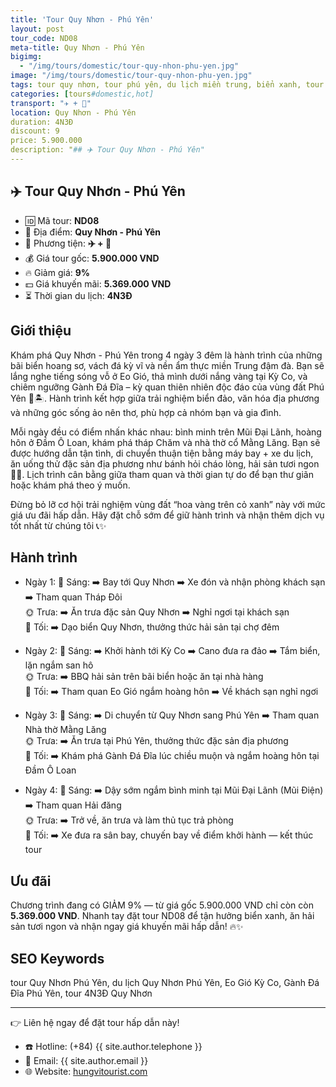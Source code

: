 ```yaml
---
title: 'Tour Quy Nhơn - Phú Yên'
layout: post
tour_code: ND08
meta-title: Quy Nhơn - Phú Yên
bigimg:
  - "/img/tours/domestic/tour-quy-nhon-phu-yen.jpg"
image: "/img/tours/domestic/tour-quy-nhon-phu-yen.jpg"
tags: tour quy nhơn, tour phú yên, du lịch miền trung, biển xanh, tour nội địa
categories: [tours#domestic,hot]
transport: "✈️ + 🚌"
location: Quy Nhơn - Phú Yên
duration: 4N3Đ
discount: 9
price: 5.900.000
description: "## ✈️ Tour Quy Nhơn - Phú Yên"
---
```


## ✈️ Tour Quy Nhơn - Phú Yên 

- 🆔 Mã tour: **ND08**
- 📍 Địa điểm: **Quy Nhơn - Phú Yên**
- 🚗 Phương tiện: **✈️ + 🚌**
- 💰 Giá tour gốc: **5.900.000 VND**
- 🔥 Giảm giá: **9%**
- 💵 Giá khuyến mãi: **5.369.000 VND**
- ⏳ Thời gian du lịch: **4N3Đ**

## Giới thiệu
Khám phá Quy Nhơn - Phú Yên trong 4 ngày 3 đêm là hành trình của những bãi biển hoang sơ, vách đá kỳ vĩ và nền ẩm thực miền Trung đậm đà. Bạn sẽ lắng nghe tiếng sóng vỗ ở Eo Gió, thả mình dưới nắng vàng tại Kỳ Co, và chiêm ngưỡng Gành Đá Đĩa – kỳ quan thiên nhiên độc đáo của vùng đất Phú Yên 🌊🏝️. Hành trình kết hợp giữa trải nghiệm biển đảo, văn hóa địa phương và những góc sống ảo nên thơ, phù hợp cả nhóm bạn và gia đình.

Mỗi ngày đều có điểm nhấn khác nhau: bình minh trên Mũi Đại Lãnh, hoàng hôn ở Đầm Ô Loan, khám phá tháp Chăm và nhà thờ cổ Mằng Lăng. Bạn sẽ được hướng dẫn tận tình, di chuyển thuận tiện bằng máy bay + xe du lịch, ăn uống thử đặc sản địa phương như bánh hỏi cháo lòng, hải sản tươi ngon 🦀🍤. Lịch trình cân bằng giữa tham quan và thời gian tự do để bạn thư giãn hoặc khám phá theo ý muốn.

Đừng bỏ lỡ cơ hội trải nghiệm vùng đất “hoa vàng trên cỏ xanh” này với mức giá ưu đãi hấp dẫn. Hãy đặt chỗ sớm để giữ hành trình và nhận thêm dịch vụ tốt nhất từ chúng tôi 📞✨

## Hành trình
- Ngày 1:
  🌅 Sáng: ➡️ Bay tới Quy Nhơn ➡️ Xe đón và nhận phòng khách sạn ➡️ Tham quan Tháp Đôi  
  🌞 Trưa: ➡️ Ăn trưa đặc sản Quy Nhơn ➡️ Nghỉ ngơi tại khách sạn  
  🌙 Tối: ➡️ Dạo biển Quy Nhơn, thưởng thức hải sản tại chợ đêm

- Ngày 2:
  🌅 Sáng: ➡️ Khởi hành tới Kỳ Co ➡️ Cano đưa ra đảo ➡️ Tắm biển, lặn ngắm san hô  
  🌞 Trưa: ➡️ BBQ hải sản trên bãi biển hoặc ăn tại nhà hàng  
  🌙 Tối: ➡️ Tham quan Eo Gió ngắm hoàng hôn ➡️ Về khách sạn nghỉ ngơi

- Ngày 3:
  🌅 Sáng: ➡️ Di chuyển từ Quy Nhơn sang Phú Yên ➡️ Tham quan Nhà thờ Mằng Lăng  
  🌞 Trưa: ➡️ Ăn trưa tại Phú Yên, thưởng thức đặc sản địa phương  
  🌙 Tối: ➡️ Khám phá Gành Đá Đĩa lúc chiều muộn và ngắm hoàng hôn tại Đầm Ô Loan

- Ngày 4:
  🌅 Sáng: ➡️ Dậy sớm ngắm bình minh tại Mũi Đại Lãnh (Mũi Điện) ➡️ Tham quan Hải đăng  
  🌞 Trưa: ➡️ Trở về, ăn trưa và làm thủ tục trả phòng  
  🌙 Tối: ➡️ Xe đưa ra sân bay, chuyến bay về điểm khởi hành — kết thúc tour

## Ưu đãi
Chương trình đang có GIẢM 9% — từ giá gốc 5.900.000 VND chỉ còn còn **5.369.000 VND**. Nhanh tay đặt tour ND08 để tận hưởng biển xanh, ăn hải sản tươi ngon và nhận ngay giá khuyến mãi hấp dẫn! 🔥✨

## SEO Keywords
tour Quy Nhơn Phú Yên, du lịch Quy Nhơn Phú Yên, Eo Gió Kỳ Co, Gành Đá Đĩa Phú Yên, tour 4N3Đ Quy Nhơn

---

👉 Liên hệ ngay để đặt tour hấp dẫn này!

- ☎️ Hotline: (+84) {{ site.author.telephone }}
- 📧 Email: {{ site.author.email }}
- 🌐 Website: [hungvitourist.com](https://hungvitourist.com)

